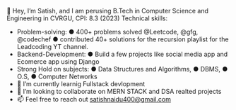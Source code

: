 👋 Hey, I’m Satish, and I am perusing B.Tech in Computer Science and Engineering in CVRGU, CPI: 8.3 (2023)
Technical skills:
- Problem-solving: ● 400+ problems solved @Leetcode, @gfg, @codechef ● contributed 40+ solutions for the recursion playlist for the Leadcoding YT channel.
- Backend-Development: ● Build a few projects like social media app and Ecomerce app using Django
- Strong Hold on subjects: ● Data Structures and Algorithms, ● DBMS, ● O.S, ● Computer Networks
- 🌱 I’m currently learnig Fullstack devlopment
- 💞️ I’m looking to collaborate on MERN STACK and DSA realted projects
- 📫 Feel free to reach out satishnaidu400@gmail.com


<!---
Satishnaidu58/Satishnaidu58 is a ✨ special ✨ repository because its `README.md` (this file) appears on your GitHub profile.
You can click the Preview link to take a look at your changes.
--->
